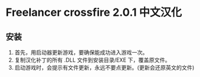 # Freelancer crossfire 2.0.1 中文汉化

## 安装
1. 首先，用启动器更新游戏，要确保能成功进入游戏一次。
1. 复制汉化补丁的所有 .DLL 文件到安装目录/EXE 下，覆盖原文件。
1. 启动游戏时，会提示有文件更新，永远不要点更新。(更新会还原英文的文件)
